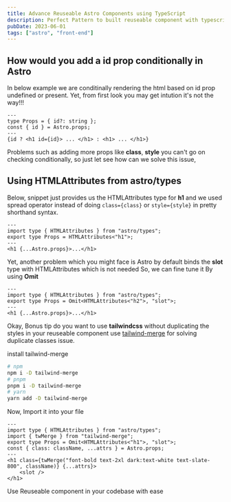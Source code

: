 ```yaml
---
title: Advance Reuseable Astro Components using TypeScript
description: Perfect Pattern to built reuseable component with typescript supoprt, with few lines of code
pubDate: 2023-06-01
tags: ["astro", "front-end"]
---
```


## How would you add a __id__ prop conditionally in Astro

In below example we are conditinally rendering the html based on id prop undefined or present.
Yet, from first look you may get intution it's not the way!!!

```astro
---
type Props = { id?: string };
const { id } = Astro.props;
---
{id ? <h1 id={id}> ... </h1> : <h1> ... </h1>}
```

Problems such as adding more props like **class**, **style** you can't go on checking conditionally, so just let see how can we solve this issue,

## Using HTMLAttributes from **astro/types**

Below, snippet just provides us the HTMLAttributes type for **h1** and we used spread operator instead of doing `class={class}` or `style={style}` in pretty shorthand syntax.

```astro
---
import type { HTMLAttributes } from "astro/types";
export type Props = HTMLAttributes<"h1">;
---
<h1 {...Astro.props}>...</h1>
```

Yet, another problem which you might face is Astro by default binds the **slot** type with HTMLAttributes which is not needed So, we can fine tune it By using **Omit**

```astro
---
import type { HTMLAttributes } from "astro/types";
export type Props = Omit<HTMLAttributes<"h2">, "slot">;
---
<h1 {...Astro.props}>...</h1>
```

Okay, Bonus tip do you want to use **tailwindcss** without duplicating the styles in your reuseable component use [tailwind-merge](https://github.com/dcastil/tailwind-merge) for solving duplicate classes issue.

install tailwind-merge

```bash
# npm
npm i -D tailwind-merge
# pnpm
pnpm i -D tailwind-merge
# yarn
yarn add -D tailwind-merge
```

Now, Import it into your file

```astro
---
import type { HTMLAttributes } from "astro/types";
import { twMerge } from "tailwind-merge";
export type Props = Omit<HTMLAttributes<"h1">, "slot">;
const { class: className, ...attrs } = Astro.props;
---
<h1 class={twMerge("font-bold text-2xl dark:text-white text-slate-800", className)} {...attrs}>
    <slot />
</h1>
```

Use Reuseable component in your codebase with ease
